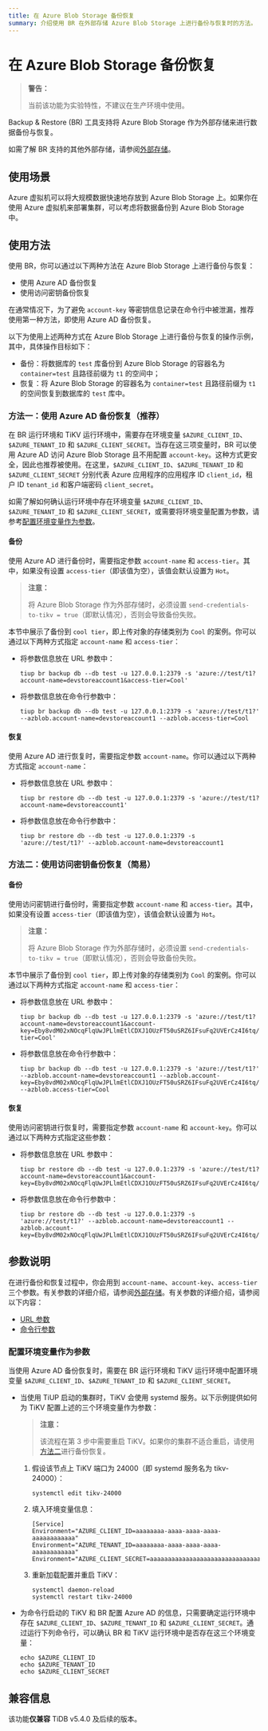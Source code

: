 ```yaml
---
title: 在 Azure Blob Storage 备份恢复
summary: 介绍使用 BR 在外部存储 Azure Blob Storage 上进行备份与恢复时的方法。
---
```


# 在 Azure Blob Storage 备份恢复

> **警告：**
>
> 当前该功能为实验特性，不建议在生产环境中使用。

Backup & Restore (BR) 工具支持将 Azure Blob Storage 作为外部存储来进行数据备份与恢复。

如需了解 BR 支持的其他外部存储，请参阅[外部存储](/br/backup-and-restore-storages.md)。

## 使用场景

Azure 虚拟机可以将大规模数据快速地存放到 Azure Blob Storage 上。如果你在使用 Azure 虚拟机来部署集群，可以考虑将数据备份到 Azure Blob Storage 中。

## 使用方法

使用 BR，你可以通过以下两种方法在 Azure Blob Storage 上进行备份与恢复：

- 使用 Azure AD 备份恢复
- 使用访问密钥备份恢复

在通常情况下，为了避免 `account-key` 等密钥信息记录在命令行中被泄漏，推荐使用第一种方法，即使用 Azure AD 备份恢复。

以下为使用上述两种方式在 Azure Blob Storage 上进行备份与恢复的操作示例，其中，具体操作目标如下：

- 备份：将数据库的 `test` 库备份到 Azure Blob Storage 的容器名为 `container=test` 且路径前缀为 `t1` 的空间中；
- 恢复：将 Azure Blob Storage 的容器名为 `container=test` 且路径前缀为 `t1` 的空间恢复到数据库的 `test` 库中。

### 方法一：使用 Azure AD 备份恢复（推荐）

在 BR 运行环境和 TiKV 运行环境中，需要存在环境变量 `$AZURE_CLIENT_ID`、`$AZURE_TENANT_ID` 和 `$AZURE_CLIENT_SECRET`。当存在这三项变量时，BR 可以使用 Azure AD 访问 Azure Blob Storage 且不用配置 `account-key`。这种方式更安全，因此也推荐被使用。在这里，`$AZURE_CLIENT_ID`、`$AZURE_TENANT_ID` 和 `$AZURE_CLIENT_SECRET` 分别代表 Azure 应用程序的应用程序 ID `client_id`，租户 ID `tenant_id` 和客户端密码 `client_secret`。

如需了解如何确认运行环境中存在环境变量 `$AZURE_CLIENT_ID`、`$AZURE_TENANT_ID` 和 `$AZURE_CLIENT_SECRET`，或需要将环境变量配置为参数，请参考[配置环境变量作为参数](#配置环境变量作为参数)。

#### 备份

使用 Azure AD 进行备份时，需要指定参数 `account-name` 和 `access-tier`。其中，如果没有设置 `access-tier`（即该值为空），该值会默认设置为 `Hot`。

> **注意：**
> 
> 将 Azure Blob Storage 作为外部存储时，必须设置 `send-credentials-to-tikv = true`（即默认情况），否则会导致备份失败。

本节中展示了备份到 `cool tier`，即上传对象的存储类别为 `Cool` 的案例。你可以通过以下两种方式指定 `account-name` 和 `access-tier`：

- 将参数信息放在 URL 参数中：
    
    ```
    tiup br backup db --db test -u 127.0.0.1:2379 -s 'azure://test/t1?account-name=devstoreaccount1&access-tier=Cool'
    ```

- 将参数信息放在命令行参数中：
    
    ```
    tiup br backup db --db test -u 127.0.0.1:2379 -s 'azure://test/t1?' --azblob.account-name=devstoreaccount1 --azblob.access-tier=Cool
    ```

#### 恢复

使用 Azure AD 进行恢复时，需要指定参数 `account-name`。你可以通过以下两种方式指定 `account-name`：

- 将参数信息放在 URL 参数中：

    ```
    tiup br restore db --db test -u 127.0.0.1:2379 -s 'azure://test/t1?account-name=devstoreaccount1'
    ```

- 将参数信息放在命令行参数中：

    ```
    tiup br restore db --db test -u 127.0.0.1:2379 -s 'azure://test/t1?' --azblob.account-name=devstoreaccount1
    ```

### 方法二：使用访问密钥备份恢复（简易）

#### 备份

使用访问密钥进行备份时，需要指定参数 `account-name` 和 `access-tier`。其中，如果没有设置 `access-tier`（即该值为空），该值会默认设置为 `Hot`。

> **注意：**
> 
> 将 Azure Blob Storage 作为外部存储时，必须设置 `send-credentials-to-tikv = true`（即默认情况），否则会导致备份失败。

本节中展示了备份到 `cool tier`，即上传对象的存储类别为 `Cool` 的案例。你可以通过以下两种方式指定 `account-name` 和 `access-tier`：

- 将参数信息放在 URL 参数中：

    ```
    tiup br backup db --db test -u 127.0.0.1:2379 -s 'azure://test/t1?account-name=devstoreaccount1&account-key=Eby8vdM02xNOcqFlqUwJPLlmEtlCDXJ1OUzFT50uSRZ6IFsuFq2UVErCz4I6tq/K1SZFPTOtr/KBHBeksoGMGw==&access-tier=Cool'
    ```

- 将参数信息放在命令行参数中：

    ```
    tiup br backup db --db test -u 127.0.0.1:2379 -s 'azure://test/t1?' --azblob.account-name=devstoreaccount1 --azblob.account-key=Eby8vdM02xNOcqFlqUwJPLlmEtlCDXJ1OUzFT50uSRZ6IFsuFq2UVErCz4I6tq/K1SZFPTOtr/KBHBeksoGMGw== --azblob.access-tier=Cool
    ```

#### 恢复

使用访问密钥进行恢复时，需要指定参数 `account-name` 和 `account-key`。你可以通过以下两种方式指定这些参数：

- 将参数信息放在 URL 参数中：

    ```
    tiup br restore db --db test -u 127.0.0.1:2379 -s 'azure://test/t1?account-name=devstoreaccount1&account-key=Eby8vdM02xNOcqFlqUwJPLlmEtlCDXJ1OUzFT50uSRZ6IFsuFq2UVErCz4I6tq/K1SZFPTOtr/KBHBeksoGMGw=='
    ```

- 将参数信息放在命令行参数中：

    ```
    tiup br restore db --db test -u 127.0.0.1:2379 -s 'azure://test/t1?' --azblob.account-name=devstoreaccount1 --azblob.account-key=Eby8vdM02xNOcqFlqUwJPLlmEtlCDXJ1OUzFT50uSRZ6IFsuFq2UVErCz4I6tq/K1SZFPTOtr/KBHBeksoGMGw==
    ```

## 参数说明

在进行备份和恢复过程中，你会用到 `account-name`、`account-key`、`access-tier` 三个参数。有关参数的详细介绍，请参阅[外部存储](/br/backup-and-restore-storages.md)。有关参数的详细介绍，请参阅以下内容：

- [URL 参数](/br/backup-and-restore-storages.md#azblob-的-url-参数)
- [命令行参数](/br/backup-and-restore-storages.md#azblob-的命令行参数)

### 配置环境变量作为参数

当使用 Azure AD 备份恢复时，需要在 BR 运行环境和 TiKV 运行环境中配置环境变量 `$AZURE_CLIENT_ID`、`$AZURE_TENANT_ID` 和 `$AZURE_CLIENT_SECRET`。

- 当使用 TiUP 启动的集群时，TiKV 会使用 systemd 服务。以下示例提供如何为 TiKV 配置上述的三个环境变量作为参数：

    > **注意：**
    > 
    > 该流程在第 3 步中需要重启 TiKV。如果你的集群不适合重启，请使用[方法二](#方法二使用访问密钥备份恢复简易)进行备份恢复。

    1. 假设该节点上 TiKV 端口为 24000（即 systemd 服务名为 tikv-24000）：

        ```
        systemctl edit tikv-24000
        ```

    2. 填入环境变量信息：

        ```
        [Service]
        Environment="AZURE_CLIENT_ID=aaaaaaaa-aaaa-aaaa-aaaa-aaaaaaaaaaaa"
        Environment="AZURE_TENANT_ID=aaaaaaaa-aaaa-aaaa-aaaa-aaaaaaaaaaaa"
        Environment="AZURE_CLIENT_SECRET=aaaaaaaaaaaaaaaaaaaaaaaaaaaaaaaaaaaaa"
        ```

    3. 重新加载配置并重启 TiKV：

        ```
        systemctl daemon-reload
        systemctl restart tikv-24000
        ```

- 为命令行启动的 TiKV 和 BR 配置 Azure AD 的信息，只需要确定运行环境中存在 `$AZURE_CLIENT_ID`、`$AZURE_TENANT_ID` 和 `$AZURE_CLIENT_SECRET`。通过运行下列命令行，可以确认 BR 和 TiKV 运行环境中是否存在这三个环境变量：

    ```
    echo $AZURE_CLIENT_ID
    echo $AZURE_TENANT_ID
    echo $AZURE_CLIENT_SECRET
    ```

## 兼容信息

该功能**仅兼容** TiDB v5.4.0 及后续的版本。
